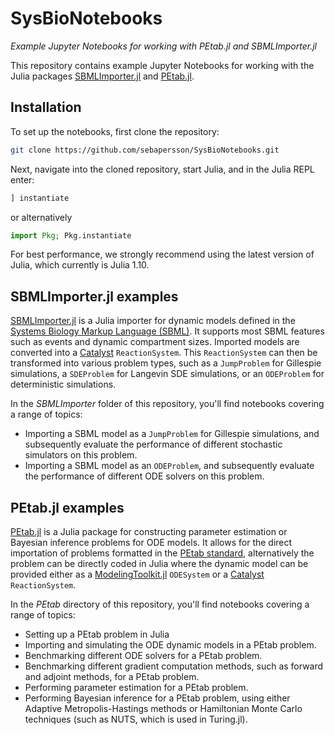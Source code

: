 # SysBioNotebooks
*Example Jupyter Notebooks for working with PEtab.jl and SBMLImporter.jl*

This repository contains example Jupyter Notebooks for working with the Julia packages [SBMLImporter.jl](https://github.com/sebapersson/SBMLImporter.jl) and [PEtab.jl](https://github.com/sebapersson/PEtab.jl).

## Installation

To set up the notebooks, first clone the repository:

```bash
git clone https://github.com/sebapersson/SysBioNotebooks.git
```

Next, navigate into the cloned repository, start Julia, and in the Julia REPL enter:

```julia
] instantiate
```

or alternatively

```julia
import Pkg; Pkg.instantiate
```

For best performance, we strongly recommend using the latest version of Julia, which currently is Julia 1.10.

## SBMLImporter.jl examples

[SBMLImporter.jl](https://github.com/sebapersson/SBMLImporter.jl) is a Julia importer for dynamic models defined in the [Systems Biology Markup Language (SBML)](https://sbml.org/). It supports most SBML features such as events and dynamic compartment sizes. Imported models are converted into a [Catalyst](https://github.com/SciML/Catalyst.jl) `ReactionSystem`. This `ReactionSystem` can then be transformed into various problem types, such as a `JumpProblem` for Gillespie simulations, a `SDEProblem` for Langevin SDE simulations, or an `ODEProblem` for deterministic simulations.

In the *SBMLImporter* folder of this repository, you'll find notebooks covering a range of topics:

- Importing a SBML model as a `JumpProblem` for Gillespie simulations, and subsequently evaluate the performance of different stochastic simulators on this problem.
- Importing a SBML model as an `ODEProblem`, and subsequently evaluate the performance of different ODE solvers on this problem.

## PEtab.jl examples

[PEtab.jl](https://github.com/sebapersson/PEtab.jl) is a Julia package for constructing parameter estimation or Bayesian inference problems for ODE models. It allows for the direct importation of problems formatted in the [PEtab standard](https://petab.readthedocs.io/en/latest/), alternatively the problem can be directly coded in Julia where the dynamic model can be provided either as a [ModelingToolkit.jl](https://github.com/SciML/ModelingToolkit.jl) `ODESystem` or a [Catalyst](https://github.com/SciML/Catalyst.jl) `ReactionSystem`.

In the *PEtab* directory of this repository, you'll find notebooks covering a range of topics:

- Setting up a PEtab problem in Julia
- Importing and simulating the ODE dynamic models in a PEtab problem.
- Benchmarking different ODE solvers for a PEtab problem.
- Benchmarking different gradient computation methods, such as forward and adjoint methods, for a PEtab problem.
- Performing parameter estimation for a PEtab problem.
- Performing Bayesian inference for a PEtab problem, using either Adaptive Metropolis-Hastings methods or Hamiltonian Monte Carlo techniques (such as NUTS, which is used in Turing.jl).

